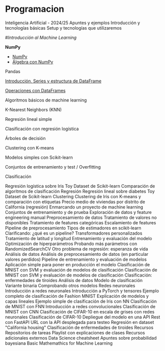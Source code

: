 # Programacion

Inteligencia Artificial - 2024/25
Apuntes y ejemplos
Introducción y tecnologías básicas
Setup y tecnologías que utilizaremos

#_Introducción al Machine Learning_

**NumPy**

- [NumPy](https://github.com/janacor/Programacion/blob/main/numpy1.ipynb)
- [Álgebra con NumPy](https://github.com/janacor/Programacion/blob/main/numpy2_algebra.ipynb)

Pandas

  [Introducción, Series y estructura de DataFrame](https://github.com/janacor/Programacion/blob/main/pandas1.ipynb)

  [Operaciones con DataFrames](https://github.com/janacor/Programacion/blob/main/pandas_dataframe_op.ipynb)

Algoritmos básicos de machine learning

K-Nearest Neighbors (KNN)

Regresión lineal simple

Clasificación con regresión logística

Árboles de decisión

Clustering con K-means

Modelos simples con Scikit-learn

Conjuntos de entrenamiento y test / Overfitting

Clasificación

Regresión logística sobre Iris Toy Dataset de Scikit-learn
Comparación de algoritmos de clasificación
Regresión
Regresión lineal sobre diabetes Toy Dataset de Scikit-learn
Clustering
Clustering de Iris con K-means y comparación con etiquetas
Precio medio de viviendas por distrito de California (regresión)
Enmarcando un proyecto de machine learning
Conjuntos de entrenamiento y de prueba
Exploración de datos y feature engineering manual
Preprocesamiento de datos
Tratamiento de valores no disponibles
Tratamiento de features categóricas
Escalamiento de features
Pipeline de preprocesamiento
Tipos de estimadores en scikit-learn
Clarificando: ¿qué es un pipeline?
Transformadores personalizados
Tratamiento de latitud y longitud
Entrenamiento y evaluación del modelo
Optimización de hiperparámetros
Probando más parámetros con RandomizedSearchCV
Otro problema de regresión: esperanza de vida
Análisis de datos
Análisis de preprocesamiento de datos (en particular valores perdidos)
Pipeline de entrenamiento y evaluación de modelos
Aplicación simple para poner en producción el modelo
Clasificación de MNIST con SVM y evaluación de modelos de clasificación
Clasificación de MNIST con SVM y evaluación de modelos de clasificación
Clasificación: enfermedades de tiroides
Análisis de datos
Modelo de clasificación
Variante binaria
Comprobando otros modelos
Redes neuronales
Introducción a redes neuronales
Introducción a PyTorch y tensores
Ejemplo completo de clasificación de Fashion MNIST
Explicación de modelos y capas lineales
Ejemplo simple de clasificación de Iris con NN
Clasificación de MNIST con FNN
Introducción a redes convolucionales
Clasificación de MNIST con CNN
Clasificación de CIFAR-10 en escala de grises con redes neuronales
Clasificación de CIFAR-10
Depliegue del modelo en una API Rest con FastAPI
URL con la API desplegada para testeo
Regresión en dataset "California housing"
Clasificación de enfermedades de tiroides
Recursos
Repositorios de tareas
Playlist con explicaciones de clases
Recursos adicionales externos
Data Science cheatsheet
Apuntes sobre probabilidad bayesiana
Basic Mathemathics for Machine Learning
